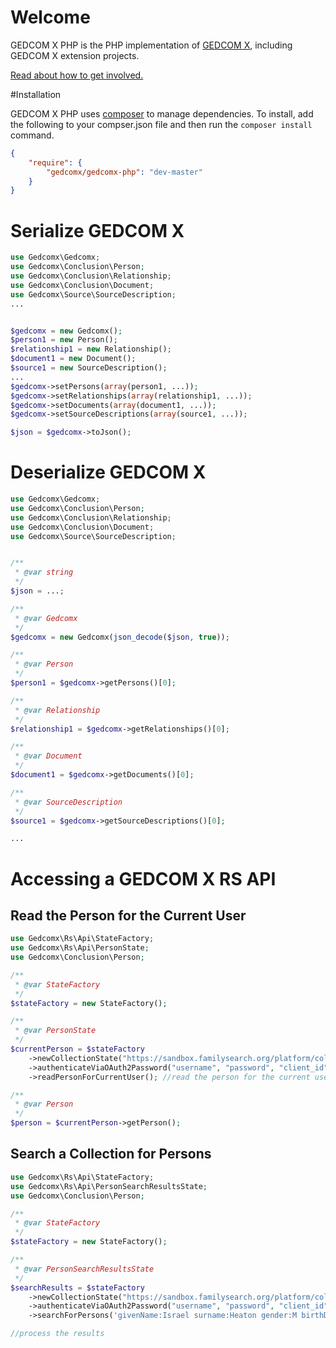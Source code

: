 # Welcome

GEDCOM X PHP is the PHP implementation of [GEDCOM X](http://www.gedcomx.org), including GEDCOM X extension projects.

[Read about how to get involved.](http://www.gedcomx.org/Community.html)

#Installation

GEDCOM X PHP uses [composer](https://getcomposer.org) to manage dependencies. To install, add the following to your compser.json file and then run the `composer install` command.

```json
{
    "require": {
        "gedcomx/gedcomx-php": "dev-master"
    }
}
```

# Serialize GEDCOM X
 
```php
use Gedcomx\Gedcomx;
use Gedcomx\Conclusion\Person;
use Gedcomx\Conclusion\Relationship;
use Gedcomx\Conclusion\Document;
use Gedcomx\Source\SourceDescription;
...


$gedcomx = new Gedcomx();
$person1 = new Person();
$relationship1 = new Relationship();
$document1 = new Document();
$source1 = new SourceDescription();
...
$gedcomx->setPersons(array(person1, ...));
$gedcomx->setRelationships(array(relationship1, ...));
$gedcomx->setDocuments(array(document1, ...));
$gedcomx->setSourceDescriptions(array(source1, ...));

$json = $gedcomx->toJson();
```

# Deserialize GEDCOM X
 
```php
use Gedcomx\Gedcomx;
use Gedcomx\Conclusion\Person;
use Gedcomx\Conclusion\Relationship;
use Gedcomx\Conclusion\Document;
use Gedcomx\Source\SourceDescription;


/**
 * @var string
 */
$json = ...;

/**
 * @var Gedcomx
 */
$gedcomx = new Gedcomx(json_decode($json, true));

/**
 * @var Person
 */
$person1 = $gedcomx->getPersons()[0];

/**
 * @var Relationship
 */
$relationship1 = $gedcomx->getRelationships()[0];

/**
 * @var Document
 */
$document1 = $gedcomx->getDocuments()[0];

/**
 * @var SourceDescription
 */
$source1 = $gedcomx->getSourceDescriptions()[0];

...
```

# Accessing a GEDCOM X RS API

## Read the Person for the Current User

```php
use Gedcomx\Rs\Api\StateFactory;
use Gedcomx\Rs\Api\PersonState;
use Gedcomx\Conclusion\Person;

/**
 * @var StateFactory
 */
$stateFactory = new StateFactory();

/**
 * @var PersonState
 */
$currentPerson = $stateFactory
    ->newCollectionState("https://sandbox.familysearch.org/platform/collections/tree") //read the collection
    ->authenticateViaOAuth2Password("username", "password", "client_id") //authenticate if needed
    ->readPersonForCurrentUser(); //read the person for the current user

/**
 * @var Person
 */
$person = $currentPerson->getPerson();
```


## Search a Collection for Persons

```php
use Gedcomx\Rs\Api\StateFactory;
use Gedcomx\Rs\Api\PersonSearchResultsState;
use Gedcomx\Conclusion\Person;

/**
 * @var StateFactory
 */
$stateFactory = new StateFactory();

/**
 * @var PersonSearchResultsState
 */
$searchResults = $stateFactory
    ->newCollectionState("https://sandbox.familysearch.org/platform/collections/tree") //read the collection
    ->authenticateViaOAuth2Password("username", "password", "client_id") //authenticate if needed
    ->searchForPersons('givenName:Israel surname:Heaton gender:M birthDate:1880'); //search for Israel Heaton, b. 1880

//process the results
```

